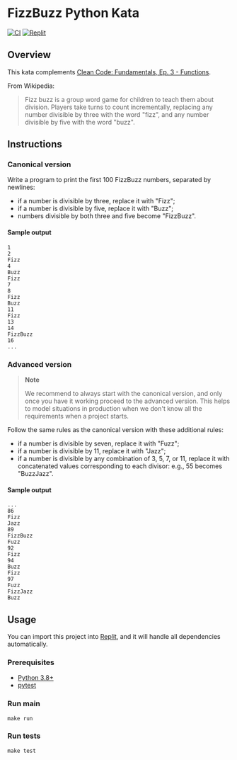 # FizzBuzz Python Kata

[![CI](https://github.com/Coding-Cuddles/fizzbuzz-python-kata/actions/workflows/main.yml/badge.svg)](https://github.com/Coding-Cuddles/fizzbuzz-python-kata/actions/workflows/main.yml)
[![Replit](https://replit.com/badge?caption=Try%20with%20Replit&variant=small)](https://replit.com/new/github/Coding-Cuddles/fizzbuzz-python-kata)

## Overview

This kata complements [Clean Code: Fundamentals, Ep. 3 - Functions](https://cleancoders.com/episode/clean-code-episode-3).

From Wikipedia:
> Fizz buzz is a group word game for children to teach them about division.
> Players take turns to count incrementally, replacing any number divisible
> by three with the word "fizz", and any number divisible by five with the
> word "buzz".

## Instructions

### Canonical version

Write a program to print the first 100 FizzBuzz numbers, separated by newlines:
  * if a number is divisible by three, replace it with "Fizz";
  * if a number is divisible by five, replace it with "Buzz";
  * numbers divisible by both three and five become "FizzBuzz".

#### Sample output

```
1
2
Fizz
4
Buzz
Fizz
7
8
Fizz
Buzz
11
Fizz
13
14
FizzBuzz
16
...
```

### Advanced version

> **Note**
>
> We recommend to always start with the canonical version, and only once you
> have it working proceed to the advanced version. This helps to model
> situations in production when we don't know all the requirements when a
> project starts.

Follow the same rules as the canonical version with these additional rules:
  * if a number is divisible by seven, replace it with "Fuzz";
  * if a number is divisible by 11, replace it with "Jazz";
  * if a number is divisible by any combination of 3, 5, 7, or 11, replace it with
    concatenated values corresponding to each divisor: e.g., 55 becomes "BuzzJazz".

#### Sample output

```
...
86
Fizz
Jazz
89
FizzBuzz
Fuzz
92
Fizz
94
Buzz
Fizz
97
Fuzz
FizzJazz
Buzz
```

## Usage

You can import this project into [Replit](https://replit.com), and it will
handle all dependencies automatically.

### Prerequisites

* [Python 3.8+](https://www.python.org/)
* [pytest](https://pytest.org)

### Run main

```console
make run
```

### Run tests

```console
make test
```
